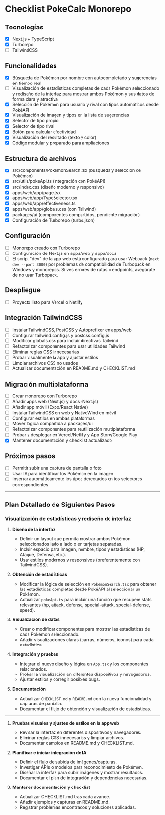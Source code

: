 # Checklist PokeCalc Monorepo

## Tecnologías
- [x] Next.js + TypeScript
- [x] Turborepo
- [ ] TailwindCSS

## Funcionalidades
- [x] Búsqueda de Pokémon por nombre con autocompletado y sugerencias en tiempo real
- [ ] Visualización de estadísticas completas de cada Pokémon seleccionado y rediseño de la interfaz para mostrar ambos Pokémon y sus datos de forma clara y atractiva
- [x] Selección de Pokémon para usuario y rival con tipos automáticos desde PokéAPI
- [x] Visualización de imagen y tipos en la lista de sugerencias
- [x] Selector de tipo propio
- [x] Selector de tipo rival
- [x] Botón para calcular efectividad
- [x] Visualización del resultado (texto y color)
- [x] Código modular y preparado para ampliaciones

## Estructura de archivos
- [x] src/components/PokemonSearch.tsx (búsqueda y selección de Pokémon)
- [x] src/utils/pokeApi.ts (integración con PokéAPI)
- [x] src/index.css (diseño moderno y responsivo)
- [x] apps/web/app/page.tsx
- [x] apps/web/app/TypeSelector.tsx
- [x] apps/web/app/effectiveness.ts
- [x] apps/web/app/globals.css (con Tailwind)
- [x] packages/ui (componentes compartidos, pendiente migración)
- [x] Configuración de Turborepo (turbo.json)

## Configuración
- [ ] Monorepo creado con Turborepo
- [ ] Configuración de Next.js en apps/web y apps/docs
- [ ] El script "dev" de la app web está configurado para usar Webpack (`next dev --port 3000`) por problemas de compatibilidad de Turbopack en Windows y monorepos. Si ves errores de rutas o endpoints, asegúrate de no usar Turbopack.

## Despliegue
- [ ] Proyecto listo para Vercel o Netlify

## Integración TailwindCSS
- [ ] Instalar TailwindCSS, PostCSS y Autoprefixer en apps/web
- [ ] Configurar tailwind.config.js y postcss.config.js
- [ ] Modificar globals.css para incluir directivas Tailwind
- [ ] Refactorizar componentes para usar utilidades Tailwind
- [ ] Eliminar reglas CSS innecesarias
- [ ] Probar visualmente la app y ajustar estilos
- [ ] Limpiar archivos CSS no usados
- [ ] Actualizar documentación en README.md y CHECKLIST.md

## Migración multiplataforma

- [ ] Crear monorepo con Turborepo
- [ ] Añadir apps web (Next.js) y docs (Next.js)
- [ ] Añadir app móvil (Expo/React Native)
- [ ] Instalar TailwindCSS en web y NativeWind en móvil
- [ ] Configurar estilos en ambas plataformas
- [ ] Mover lógica compartida a packages/ui
- [ ] Refactorizar componentes para reutilización multiplataforma
- [ ] Probar y desplegar en Vercel/Netlify y App Store/Google Play
- [x] Mantener documentación y checklist actualizado

## Próximos pasos
- [ ] Permitir subir una captura de pantalla o foto
- [ ] Usar IA para identificar los Pokémon en la imagen
- [ ] Insertar automáticamente los tipos detectados en los selectores correspondientes

---

## Plan Detallado de Siguientes Pasos

### Visualización de estadísticas y rediseño de interfaz

1. **Diseño de la interfaz**
   - Definir un layout que permita mostrar ambos Pokémon seleccionados lado a lado o en tarjetas separadas.
   - Incluir espacio para imagen, nombre, tipos y estadísticas (HP, Ataque, Defensa, etc.).
   - Usar estilos modernos y responsivos (preferentemente con TailwindCSS).

2. **Obtención de estadísticas**
   - Modificar la lógica de selección en `PokemonSearch.tsx` para obtener las estadísticas completas desde PokéAPI al seleccionar un Pokémon.
   - Actualizar `pokeApi.ts` para incluir una función que recupere stats relevantes (hp, attack, defense, special-attack, special-defense, speed).

3. **Visualización de datos**
   - Crear o modificar componentes para mostrar las estadísticas de cada Pokémon seleccionado.
   - Añadir visualizaciones claras (barras, números, iconos) para cada estadística.

4. **Integración y pruebas**
   - Integrar el nuevo diseño y lógica en `App.tsx` y los componentes relacionados.
   - Probar la visualización en diferentes dispositivos y navegadores.
   - Ajustar estilos y corregir posibles bugs.

5. **Documentación**
   - Actualizar `CHECKLIST.md` y `README.md` con la nueva funcionalidad y capturas de pantalla.
   - Documentar el flujo de obtención y visualización de estadísticas.

---

1. **Pruebas visuales y ajustes de estilos en la app web**
   - Revisar la interfaz en diferentes dispositivos y navegadores.
   - Eliminar reglas CSS innecesarias y limpiar archivos.
   - Documentar cambios en README.md y CHECKLIST.md.

2. **Planificar e iniciar integración de IA**
   - Definir el flujo de subida de imágenes/capturas.
   - Investigar APIs o modelos para reconocimiento de Pokémon.
   - Diseñar la interfaz para subir imágenes y mostrar resultados.
   - Documentar el plan de integración y dependencias necesarias.

3. **Mantener documentación y checklist**
   - Actualizar CHECKLIST.md tras cada avance.
   - Añadir ejemplos y capturas en README.md.
   - Registrar problemas encontrados y soluciones aplicadas.
